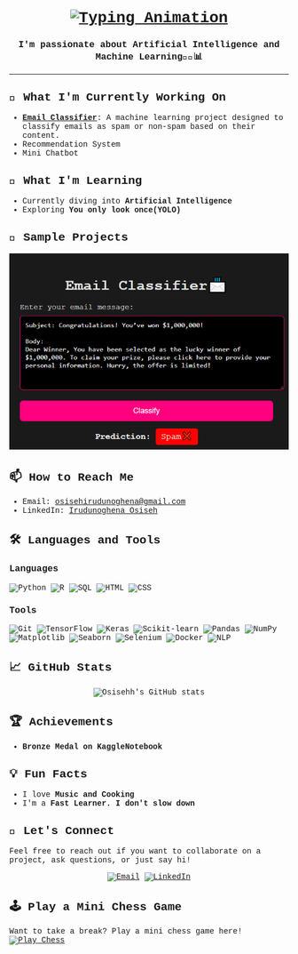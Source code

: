 <div style="font-family: 'Courier New', Courier, monospace;">

  <h1 align="center">
    <a href="#">
      <img src="https://readme-typing-svg.demolab.com?font=Fira+Code&size=40&pause=1000&color=F76B8AFF&center=true&vCenter=true&width=600&lines=Hello,+You👨👩;+I'm+Irudunoghena+Osiseh;+An+AI/ML+Engineer;+Enjoy+your+visit!" alt="Typing Animation">
    </a>
  </h1>

  <h3 align="center">I'm passionate about Artificial Intelligence and Machine Learning🤖🧠📊</h3>

  ---

  ## 🔭 What I'm Currently Working On
  - **[Email Classifier](https://github.com/Osisehh/Email-Classifier)**: A machine learning project designed to classify emails as spam or non-spam based on their content.
  - Recommendation System
  - Mini Chatbot

  ## 🌱 What I'm Learning
  - Currently diving into **Artificial Intelligence**
  - Exploring **You only look once(YOLO)**

  ## 🤖 Sample Projects
![Spam mail](https://github.com/Osisehh/Email-Classifier/blob/master/images/spam.png)


  ## 📫 How to Reach Me
  - Email: [osisehirudunoghena@gmail.com](mailto:osisehirudunoghena@gmail.com)
  - LinkedIn: [Irudunoghena Osiseh](https://www.linkedin.com/in/osiseh-irudunoghena)

  ## 🛠️ Languages and Tools

  ### Languages
  ![Python](https://img.shields.io/badge/Python-3776AB?style=for-the-badge&logo=python&logoColor=white)
  ![R](https://img.shields.io/badge/R-276DC3?style=for-the-badge&logo=r&logoColor=white)
  ![SQL](https://img.shields.io/badge/SQL-4479A1?style=for-the-badge&logo=postgresql&logoColor=white)
  ![HTML](https://img.shields.io/badge/HTML-E34F26?style=for-the-badge&logo=html5&logoColor=white)
  ![CSS](https://img.shields.io/badge/CSS-1572B6?style=for-the-badge&logo=css3&logoColor=white)

  ### Tools
  ![Git](https://img.shields.io/badge/Git-F05032?style=for-the-badge&logo=git&logoColor=white)
  ![TensorFlow](https://img.shields.io/badge/TensorFlow-FF6F00?style=for-the-badge&logo=tensorflow&logoColor=white)
  ![Keras](https://img.shields.io/badge/Keras-D00000?style=for-the-badge&logo=keras&logoColor=white)
  ![Scikit-learn](https://img.shields.io/badge/Scikit--learn-F7931E?style=for-the-badge&logo=scikit-learn&logoColor=white)
  ![Pandas](https://img.shields.io/badge/Pandas-150458?style=for-the-badge&logo=pandas&logoColor=white)
  ![NumPy](https://img.shields.io/badge/NumPy-013243?style=for-the-badge&logo=numpy&logoColor=white)
  ![Matplotlib](https://img.shields.io/badge/Matplotlib-008080?style=for-the-badge&logo=matplotlib&logoColor=white)
  ![Seaborn](https://img.shields.io/badge/Seaborn-268BD2?style=for-the-badge&logo=seaborn&logoColor=white)
  ![Selenium](https://img.shields.io/badge/Selenium-43B02A?style=for-the-badge&logo=selenium&logoColor=white)
  ![Docker](https://img.shields.io/badge/Docker-2496ED?style=for-the-badge&logo=docker&logoColor=white)
  ![NLP](https://img.shields.io/badge/NLP-FF2D20?style=for-the-badge&logo=nlp&logoColor=white)

  ## 📈 GitHub Stats
  <p align="center">
    <img src="https://github-readme-stats.vercel.app/api?username=Osisehh&show_icons=true&theme=radical" alt="Osisehh's GitHub stats"/>
  </p>

  ## 🏆 Achievements
  - **Bronze Medal on KaggleNotebook**

  ## 💡 Fun Facts
  - I love **Music and Cooking**
  - I'm a **Fast Learner. I don't slow down**

  ## 🤝 Let's Connect
  Feel free to reach out if you want to collaborate on a project, ask questions, or just say hi!

  <p align="center">
    <a href="mailto:osisehirudunoghena@gmail.com"><img src="https://img.shields.io/badge/Email-D14836?style=for-the-badge&logo=gmail&logoColor=white" alt="Email"></a>
    <a href="https://www.linkedin.com/in/osiseh-irudunoghena"><img src="https://img.shields.io/badge/LinkedIn-0A66C2?style=for-the-badge&logo=linkedin&logoColor=white" alt="LinkedIn"></a>
  </p>

  ## 🕹️ Play a Mini Chess Game
  Want to take a break? Play a mini chess game here!
  [![Play Chess](https://img.shields.io/badge/Play%20Chess-000000?style=for-the-badge&logo=chess&logoColor=white)](https://lichess.org/)

</div>
